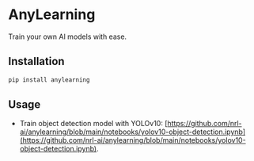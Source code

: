 # AnyLearning

Train your own AI models with ease.

## Installation

```bash
pip install anylearning
```

## Usage

- Train object detection model with YOLOv10: [https://github.com/nrl-ai/anylearning/blob/main/notebooks/yolov10-object-detection.ipynb](https://github.com/nrl-ai/anylearning/blob/main/notebooks/yolov10-object-detection.ipynb).
